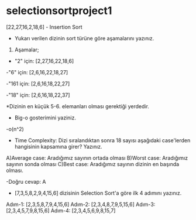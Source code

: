 # selectionsortproject1

[22,27,16,2,18,6] - Insertion Sort


<ul>
<li>Yukarı verilen dizinin sort türüne göre aşamalarını yazınız.</li>
</ul>

<ol>
<li>Aşamalar;</li>
</ol>

- "2" için:
[2,27,16,22,18,6]

-"6" için:
[2,6,16,22,18,27]

-"161 için:
[2,6,16,18,22,27]

-"18" için:
[2,6,16,18,22,37]

*Dizinin en küçük 5-6. elemanları olması gerektiği yerdedir.

<ul>
<li>Big-o gosterimini yaziniz.</li>
</ul> 

-o(n^2) 

<ul>
<li>Time Complexity: Dizi sıralandıktan sonra 18 sayısı aşağıdaki case'lerden hangisinin kapsamına girer? Yazınız.</li>
</ul> 

A)Average case: Aradığımız sayının ortada olması
B)Worst case: Aradığımız sayının sonda olması
C)Best case: Aradığımız sayının dizinin en başında olması.

-Doğru cevap: A


<ul>
<li>[7,3,5,8,2,9,4,15,6] dizisinin Selection Sort'a göre ilk 4 adımını yazınız.</li>
</ul> 


Adım-1: [2,3,5,8,7,9,4,15,6]
Adım-2: [2,3,4,8,7,9,5,15,6]
Adım-3: [2,3,4,5,7,9,8,15,6]
Adım-4: [2,3,4,5,6,9,8,15,7]

